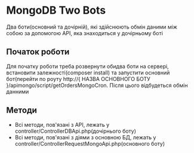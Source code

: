 # MongoDB Two Bots

Два боти(основний та дочірній), які здійснюють обмін даними між собою за допомогою API, яка знаходиться у дочірньому боті

## Початок роботи

Для початку роботи треба розвернути обидва боти на сервері, встановити залежності(composer install) та запустити основний бот(перейти по роуту 
http://{ НАЗВА ОСНОВНОГО БОТУ }/apimongo/script/getOrdersMongoCron. Після цього відбудеться обмін данними 

## Методи 
- Всі методи, пов'язані з API, лежать у controller/ControllerDBApi.php(дочірнього боту)
- Всі методи, пов'язані з діями з основною БД, лежать у controller/ControllerRequestMongoApi.php(основного боту) 
